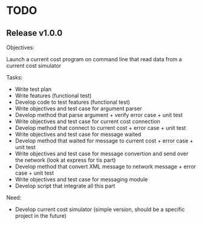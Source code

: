 TODO
====

Release v1.0.0
--------------

Objectives:
    
Launch a current cost program on command line that read data from a current cost simulator

Tasks:

* Write test plan
* Write features (functional test)
* Develop code to test features (functional test)
* Write objectives and test case for argument parser
* Develop method that parse argument + verify error case + unit test
* Write objectives and test case for current cost connection
* Develop method that connect to current cost + error case + unit test
* Write objectives and test case for message waited
* Develop method that waited for message to current cost + error case + unit test
* Write objectives and test case for message convertion and send over the network (look at express for tis part)
* Develop method that convert XML message to network message + error case  + unit test
* Write objectives and test case for messaging module
* Develop script that integrate all this part 

Need:

* Develop current cost simulator (simple version, should be a specific project in the future)

